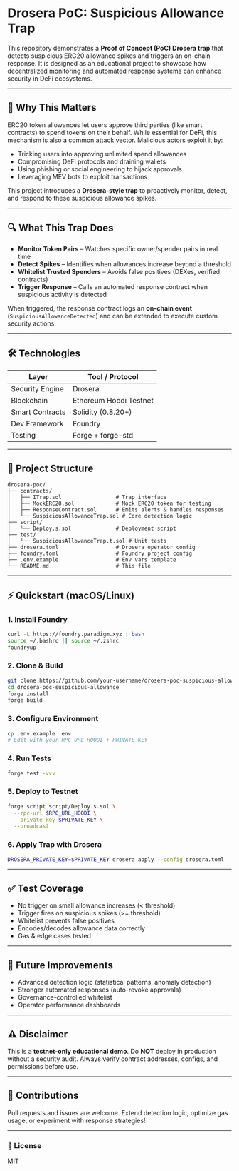 # Drosera PoC: Suspicious Allowance Trap

This repository demonstrates a **Proof of Concept (PoC) Drosera trap** that detects suspicious ERC20 allowance spikes and triggers an on-chain response. It is designed as an educational project to showcase how decentralized monitoring and automated response systems can enhance security in DeFi ecosystems.

---

## 🚨 Why This Matters

ERC20 token allowances let users approve third parties (like smart contracts) to spend tokens on their behalf. While essential for DeFi, this mechanism is also a common attack vector. Malicious actors exploit it by:

* Tricking users into approving unlimited spend allowances
* Compromising DeFi protocols and draining wallets
* Using phishing or social engineering to hijack approvals
* Leveraging MEV bots to exploit transactions

This project introduces a **Drosera-style trap** to proactively monitor, detect, and respond to these suspicious allowance spikes.

---

## 🔍 What This Trap Does

* **Monitor Token Pairs** – Watches specific owner/spender pairs in real time
* **Detect Spikes** – Identifies when allowances increase beyond a threshold
* **Whitelist Trusted Spenders** – Avoids false positives (DEXes, verified contracts)
* **Trigger Response** – Calls an automated response contract when suspicious activity is detected

When triggered, the response contract logs an **on-chain event** (`SuspiciousAllowanceDetected`) and can be extended to execute custom security actions.

---

## 🛠️ Technologies

| Layer           | Tool / Protocol        |
| --------------- | ---------------------- |
| Security Engine | Drosera                |
| Blockchain      | Ethereum Hoodi Testnet |
| Smart Contracts | Solidity (0.8.20+)     |
| Dev Framework   | Foundry                |
| Testing         | Forge + forge-std      |

---

## 📂 Project Structure

```
drosera-poc/
├── contracts/
│   ├── ITrap.sol                 # Trap interface
│   ├── MockERC20.sol             # Mock ERC20 token for testing
│   ├── ResponseContract.sol      # Emits alerts & handles responses
│   └── SuspiciousAllowanceTrap.sol # Core detection logic
├── script/
│   └── Deploy.s.sol              # Deployment script
├── test/
│   └── SuspiciousAllowanceTrap.t.sol # Unit tests
├── drosera.toml                  # Drosera operator config
├── foundry.toml                  # Foundry project config
├── .env.example                  # Env vars template
└── README.md                     # This file
```

---

## ⚡ Quickstart (macOS/Linux)

### 1. Install Foundry

```bash
curl -L https://foundry.paradigm.xyz | bash
source ~/.bashrc || source ~/.zshrc
foundryup
```

### 2. Clone & Build

```bash
git clone https://github.com/your-username/drosera-poc-suspicious-allowance.git
cd drosera-poc-suspicious-allowance
forge install
forge build
```

### 3. Configure Environment

```bash
cp .env.example .env
# Edit with your RPC_URL_HOODI + PRIVATE_KEY
```

### 4. Run Tests

```bash
forge test -vvv
```

### 5. Deploy to Testnet

```bash
forge script script/Deploy.s.sol \
  --rpc-url $RPC_URL_HOODI \
  --private-key $PRIVATE_KEY \
  --broadcast
```

### 6. Apply Trap with Drosera

```bash
DROSERA_PRIVATE_KEY=$PRIVATE_KEY drosera apply --config drosera.toml
```

---

## ✅ Test Coverage

* No trigger on small allowance increases (< threshold)
* Trigger fires on suspicious spikes (>= threshold)
* Whitelist prevents false positives
* Encodes/decodes allowance data correctly
* Gas & edge cases tested

---

## 🔮 Future Improvements

* Advanced detection logic (statistical patterns, anomaly detection)
* Stronger automated responses (auto-revoke approvals)
* Governance-controlled whitelist
* Operator performance dashboards

---

## ⚠️ Disclaimer

This is a **testnet-only educational demo**. Do **NOT** deploy in production without a security audit. Always verify contract addresses, configs, and permissions before use.

---

## 🙌 Contributions

Pull requests and issues are welcome. Extend detection logic, optimize gas usage, or experiment with response strategies!

---

### 📜 License

MIT

